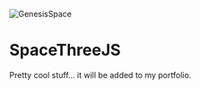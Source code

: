 ![GenesisSpace](https://github.com/JacksonUptain/SpaceThreeJS/assets/111402072/774a83d4-59c5-4c4c-996a-5f0fb4933e63)
# SpaceThreeJS
Pretty cool stuff... it will be added to my portfolio.
